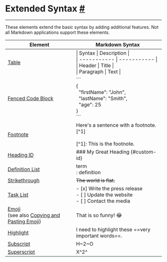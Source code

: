 # Extended Syntax [#](https://www.markdownguide.org/extended-syntax/)
---

These elements extend the basic syntax by adding additional features. Not all Markdown applications support these elements.

| Element                                                                                                                                                                            | Markdown Syntax                                                                                                                                                   |
| ---------------------------------------------------------------------------------------------------------------------------------------------------------------------------------- | ----------------------------------------------------------------------------------------------------------------------------------------------------------------- |
| [Table](https://www.markdownguide.org/extended-syntax/#tables)                                                                                                                     | \| Syntax      \| Description \|<br>\| \-\-\-\-\-\-\-\-\-\-\- \| \-\-\-\-\--\-\-\-\-\- \|<br>\| Header      \| Title       \|<br>\| Paragraph   \| Text        \| |
| [Fenced Code Block](https://www.markdownguide.org/extended-syntax/#fenced-code-blocks)                                                                                             | \```<br>{<br>  &nbsp;&nbsp;"firstName": "John",<br>  &nbsp;&nbsp;"lastName": "Smith",<br>  &nbsp;&nbsp;"age": 25<br>}<br>\```                                     |
| [Footnote](https://www.markdownguide.org/extended-syntax/#footnotes)                                                                                                               | Here's a sentence with a footnote. [^1]<br><br>[^1]: This is the footnote.                                                                                        |
| [Heading ID](https://www.markdownguide.org/extended-syntax/#heading-ids)                                                                                                           | ### My Great Heading {#custom-id}                                                                                                                                 |
| [Definition List](https://www.markdownguide.org/extended-syntax/#definition-lists)                                                                                                 | term<br>  : definition                                                                                                                                            |
| [Strikethrough](https://www.markdownguide.org/extended-syntax/#strikethrough)                                                                                                      | ~~The world is flat.~~                                                                                                                                            |
| [Task List](https://www.markdownguide.org/extended-syntax/#task-lists)                                                                                                             | - [x] Write the press release<br>- [ ] Update the website<br>- [ ] Contact the media                                                                              |
| [Emoji](https://www.markdownguide.org/extended-syntax/#emoji) <br>(see also [Copying and Pasting Emoji](https://www.markdownguide.org/extended-syntax/#copying-and-pasting-emoji)) | That is so funny! :joy:                                                                                                                                           |
| [Highlight](https://www.markdownguide.org/extended-syntax/#highlight)                                                                                                              | I need to highlight these \=\=very important words\=\=.                                                                                                           |
| [Subscript](https://www.markdownguide.org/extended-syntax/#subscript)                                                                                                              | H~2~O                                                                                                                                                             |
| [Superscript](https://www.markdownguide.org/extended-syntax/#superscript)                                                                                                          | X^2^                                                                                                                                                              |
